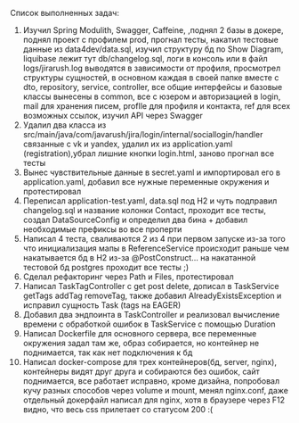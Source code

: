 Список выполненных задач:

1) Изучил Spring Modulith, Swagger, Caffeine,
   ,поднял 2 базы в докере, поднял проект с профилем prod, прогнал тесты,
   накатил тестовые данные из data4dev/data.sql, изучил структуру бд по Show Diagram,
   liquibase лежит тут db/changelog.sql, логи в консоль или в файл logs/jirarush.log выводятся в зависимости от профиля,
   просмотрел структуры сущностей, в основном каждая в своей папке вместе с dto, repository, service, controller,
   все общие интерфейсы и базовые классы вынесены в common, все с юзером и авторизацией в login, mail для хранения
   писем,
   profIle для профиля и контакта, ref для всех возможных ссылок, изучил API через Swagger
2) Удалил два класса из src/main/java/com/javarush/jira/login/internal/sociallogin/handler связанные с vk и yandex,
   удалил их из application.yaml (registration),убрал лишние кнопки login.html, заново прогнал все тесты
3) Вынес чувствительные данные в secret.yaml и импортировал его в application.yaml, добавил все нужные переменные
   окружения и протестировал
4) Переписал application-test.yaml, data.sql под H2 и чуть подправил changelog.sql и название колонки Contact,
   проходит все тесты, создал DataSourceConfig и определил два бина + добавил необходимые префиксы во все проперти
5) Написал 4 теста, сваливаются 2 из 4 при первом запуске из-за того что инициализация мапы в ReferenceService
   происходит раньше чем накатывается бд в H2 из-за @PostConstruct...
   на накатанной тестовой бд postgres проходит все тесты ;)
6) Сделал рефакторинг через Path и Files, протестировал
7) Написал TaskTagController c get post delete, дописал в TaskService getTags addTag removeTag,
   также добавил AlreadyExistsException и исправил сущность Task (tags на EAGER)
8) Добавил два эндпоинта в TaskController и реализовал вычисление времени с обработкой ошибок в TaskService с помощью
   Duration
9) Написал Dockerfile для основного сервера, все переменные окружения задал там же,
   образ собирается, но контейнер не поднимается, так как нет подключения к бд
10) Написал docker-compose для трех контейнеров(бд, server, nginx), контейнеры видят друг друга и собираются без ошибок,
    сайт поднимается, все работает исправно, кроме дизайна, попробовал кучу разных способов через volume и mount, менял
    nginx.conf, даже отдельный докерфайл написал для nginx, хотя в браузере через F12 видно, что весь css прилетает со статусом 200 :(